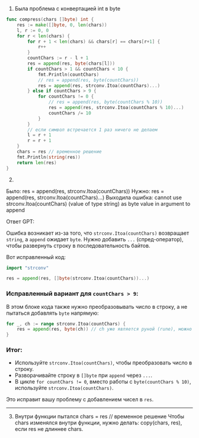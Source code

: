 1) Была проблема с конвертацией int в byte

``` go
func compress(chars []byte) int {
	res := make([]byte, 0, len(chars))
	l, r := 0, 0
	for r < len(chars) {
		for r + 1 < len(chars) && chars[r] == chars[r+1] {
			r++
		}
		countChars := r - l + 1
		res = append(res, byte(chars[l]))
		if countChars > 1 && countChars < 10 {
			fmt.Println(countChars)
			// res = append(res, byte(countChars))
			res = append(res, strconv.Itoa(countChars)...)
		} else if countChars > 9 {
			for countChars != 0 {
				// res = append(res, byte(countChars % 10))
				res = append(res, strconv.Itoa(countChars % 10)...)
				countChars /= 10
			} 
		}
		// если символ встречается 1 раз ничего не делаем
		l = r + 1
		r = r + 1
	}
	chars = res // временное решение
	fmt.Println(string(res))
    return len(res)
}
```
2) 
Было:
res = append(res, strconv.Itoa(countChars))
Нужно:
res = append(res, strconv.Itoa(countChars)...)
Выходила ошибка:
cannot use strconv.Itoa(countChars) (value of type string) as byte value in argument to append

Ответ GPT:

Ошибка возникает из-за того, что `strconv.Itoa(countChars)` возвращает `string`, а `append` ожидает `byte`. Нужно добавить `...` (спред-оператор), чтобы развернуть строку в последовательность байтов.

Вот исправленный код:

```go
import "strconv"

res = append(res, []byte(strconv.Itoa(countChars))...)
```

### Исправленный вариант для `countChars > 9`:
В этом блоке кода также нужно преобразовывать число в строку, а не пытаться добавлять `byte` напрямую:

```go
for _, ch := range strconv.Itoa(countChars) {
    res = append(res, byte(ch)) // ch уже является руной (rune), можно привести к byte
}
```

### Итог:
- Используйте `strconv.Itoa(countChars)`, чтобы преобразовать число в строку.
- Разворачивайте строку в `[]byte` при `append` через `...`.
- В цикле `for countChars != 0`, вместо работы с `byte(countChars % 10)`, используйте `strconv.Itoa(countChars)`.

Это исправит вашу проблему с добавлением чисел в `res`.

----------

3) Внутри функции пытался chars = res // временное решение
Чтобы chars изменялся внутри функции, нужно делать: copy(chars, res), если res не длиннее chars.